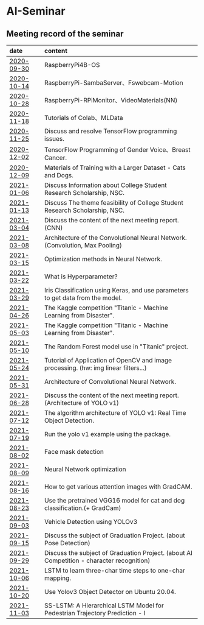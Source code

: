 # AI-Seminar

## Meeting record of the seminar

| date                       | content          |
| :------------------------- | :--------------- |
| [2020-09-30](./2020-09-30) | RaspberryPi4B-OS |
| [2020-10-14](./2020-10-14) | RaspberryPi-SambaServer、Fswebcam-Motion |
| [2020-10-28](./2020-10-28) | RaspberryPi-RPiMonitor、VideoMaterials(NN) |
| [2020-11-18](./2020-11-18) | Tutorials of Colab、MLData |
| [2020-11-25](./2020-11-25) | Discuss and resolve TensorFlow programming issues. |
| [2020-12-02](./2020-12-02) | TensorFlow Programming of Gender Voice、Breast Cancer. |
| [2020-12-09](./2020-12-09) | Materials of Training with a Larger Dataset - Cats and Dogs. |
| [2021-01-06](./2021-01-06) | Discuss Information about College Student Research Scholarship, NSC. |
| [2021-01-13](./2021-01-13) | Discuss The theme feasibility of College Student Research Scholarship, NSC. |
| [2021-03-04](./2021-03-04) | Discuss the content of the next meeting report. (CNN) |
| [2021-03-08](./2021-03-08) | Architecture of the Convolutional Neural Network. (Convolution, Max Pooling) |
| [2021-03-15](./2021-03-15) | Optimization methods in Neural Network. |
| [2021-03-22](./2021-03-22) | What is Hyperparameter? |
| [2021-03-29](./2021-03-29) | Iris Classification using Keras, and use parameters to get data from the model. |
| [2021-04-26](./2021-04-26) | The Kaggle competition "Titanic - Machine Learning from Disaster". |
| [2021-05-03](./2021-05-03) | The Kaggle competition "Titanic - Machine Learning from Disaster". |
| [2021-05-10](./2021-05-10) | The Random Forest model use in "Titanic" project. |
| [2021-05-24](./2021-05-24) | Tutorial of Application of OpenCV and image processing. (hw: img linear filters...) |
| [2021-05-31](./2021-05-31) | Architecture of Convolutional Neural Network. |
| [2021-06-28](./2021-06-28) | Discuss the content of the next meeting report. (Architecture of YOLO v1) |
| [2021-07-12](./2021-07-12) | The algorithm architecture of YOLO v1: Real Time Object Detection. |
| [2021-07-19](./2021-07-19) | Run the yolo v1 example using the package. |
| [2021-08-02](./2021-08-02) | Face mask detection |
| [2021-08-09](./2021-08-09) | Neural Network optimization |
| [2021-08-16](./2021-08-16) | How to get various attention images with GradCAM. |
| [2021-08-23](./2021-08-23) | Use the pretrained VGG16 model for cat and dog classification.(+ GradCam) |
| [2021-09-03](./2021-09-03) | Vehicle Detection using YOLOv3 |
| [2021-09-15](./2021-09-15) | Discuss the subject of Graduation Project. (about Pose Detection) |
| [2021-09-29](./2021-09-29) | Discuss the subject of Graduation Project. (about AI Competition - character recognition) |
| [2021-10-06](./2021-10-06) | LSTM to learn three-char time steps to one-char mapping. |
| [2021-10-20](./2021-10-20) | Use Yolov3 Object Detector on Ubuntu 20.04. |
| [2021-11-03](./2021-11-03) | SS-LSTM: A Hierarchical LSTM Model for Pedestrian Trajectory Prediction - I |